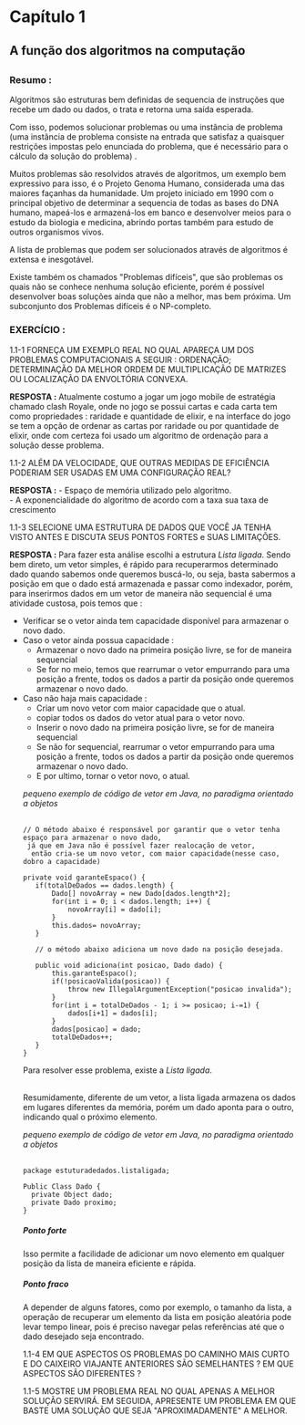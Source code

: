 <h1>Capítulo 1</h1>

<h2>A função dos algoritmos na computação<h2/>

<h3>Resumo :</h3>

Algoritmos são estruturas bem definidas de sequencia de instruções que recebe um dado ou dados,
 o trata e retorna uma saída esperada.

 Com isso, podemos solucionar problemas ou uma instância de problema (uma instância de problema consiste na entrada
 que satisfaz a quaisquer restrições impostas pelo enunciada do problema, que é necessário para o cálculo
 da solução do problema) .

 Muitos problemas são resolvidos através de algoritmos, um exemplo bem expressivo para isso,
 é o Projeto Genoma Humano, considerada uma das maiores façanhas da humanidade.
 Um projeto iniciado em 1990 com o principal objetivo de determinar a sequencia de todas as
 bases do DNA humano, mapeá-los e armazená-los em banco e desenvolver meios para o estudo da biologia
 e medicina, abrindo portas também para estudo de outros organismos vivos.

 A lista de problemas que podem ser solucionados através de algoritmos é extensa e inesgotável.

 Existe também os chamados "Problemas difíceis", que são problemas os quais não se conhece nenhuma
 solução eficiente, porém é possível desenvolver boas soluções ainda que não a melhor, mas bem próxima.
 Um subconjunto dos Problemas difíceis é o NP-completo.


<h3>EXERCÍCIO :</h3>

 1.1-1 FORNEÇA UM EXEMPLO REAL NO QUAL APAREÇA UM DOS PROBLEMAS COMPUTACIONAIS A SEGUIR : ORDENAÇÃO; DETERMINAÇÃO DA MELHOR ORDEM DE MULTIPLICAÇÃO DE MATRIZES OU LOCALIZAÇÃO DA ENVOLTÓRIA CONVEXA.

<b>RESPOSTA :</b> Atualmente costumo a jogar um jogo mobile de estratégia chamado clash Royale,  onde no jogo se possui cartas e cada carta tem como propriedades : raridade e quantidade de elixir, e na interface do jogo se tem a opção de ordenar as cartas por raridade ou por quantidade de elixir, onde com certeza foi usado um algoritmo de ordenação para a solução desse problema.



 1.1-2 ALÉM DA VELOCIDADE, QUE OUTRAS MEDIDAS DE EFICIÊNCIA PODERIAM SER USADAS EM UMA CONFIGURAÇÃO REAL?

<b>RESPOSTA :</b> - Espaço de memória utilizado pelo algoritmo.<br>
           - A exponencialidade do algoritmo de acordo com a taxa sua taxa de   crescimento

 1.1-3 SELECIONE UMA ESTRUTURA DE DADOS QUE VOCÊ JA TENHA VISTO ANTES E DISCUTA SEUS PONTOS FORTES e SUAS LIMITAÇÕES.

**RESPOSTA :** Para fazer esta análise escolhi a estrutura *Lista ligada*.
Sendo bem direto, um vetor simples, é rápido para recuperarmos determinado dado quando sabemos onde queremos buscá-lo, ou seja, basta sabermos a posição em que o dado está armazenada e passar como indexador, porém, para inserirmos dados em um vetor de maneira não sequencial é uma atividade custosa, pois temos que : <br>

<ul>
  <li>Verificar se o vetor ainda tem capacidade disponível para armazenar o novo dado.</li>
  <li>Caso o vetor ainda possua capacidade :
  <ul>
    <li>Armazenar o novo dado na primeira posição livre, se for de maneira sequencial</li>
    <li>Se for no meio, temos que rearrumar o vetor empurrando para uma posição a frente, todos os dados a partir da posição onde queremos armazenar o novo dado.</li>
   </ul>
  </li>
  <li> Caso não haja mais capacidade :
  <ul>
  <li>Criar um novo vetor com maior capacidade que o atual.</li>
  <li>copiar todos os dados do vetor atual para o vetor novo.</li>
  <li>Inserir o novo dado na primeira posição livre, se for de maneira sequencial</li>
  <li>Se não for sequencial, rearrumar o vetor empurrando para uma posição a frente, todos os dados a partir da posição onde queremos armazenar o novo dado.</li>
  <li>E por ultimo, tornar o vetor novo, o atual.</li>
</ul>

*pequeno exemplo de código de vetor em Java, no paradigma orientado a objetos*<br><br>

```
// O método abaixo é responsável por garantir que o vetor tenha espaço para armazenar o novo dado,
 já que em Java não é possível fazer realocação de vetor,
  então cria-se um novo vetor, com maior capacidade(nesse caso, dobro a capacidade)

private void garanteEspaco() {
   if(totalDeDados == dados.length) {
       Dado[] novoArray = new Dado[dados.length*2];
       for(int i = 0; i < dados.length; i++) {
           novoArray[i] = dado[i];
       }
       this.dados= novoArray;
   }

   // o método abaixo adiciona um novo dado na posição desejada.

   public void adiciona(int posicao, Dado dado) {
       this.garanteEspaco();
       if(!posicaoValida(posicao)) {
           throw new IllegalArgumentException("posicao invalida");
       }
       for(int i = totalDeDados - 1; i >= posicao; i-=1) {
           dados[i+1] = dados[i];
       }
       dados[posicao] = dado;
       totalDeDados++;
   }
}
```

Para resolver esse problema, existe a *Lista ligada*.<br><br>

Resumidamente, diferente de um vetor, a lista ligada armazena os dados em lugares diferentes da memória, porém um dado aponta para o outro, indicando qual o próximo elemento.<br>

*pequeno exemplo de código de vetor em Java, no paradigma orientado a objetos*<br><br>


```
package estuturadedados.listaligada;

Public Class Dado {
  private Object dado;
  private Dado proximo;
}
```

<h5>Ponto forte</h5>

Isso permite a facilidade de adicionar um novo elemento em qualquer posição da lista de maneira eficiente e rápida.

<h5>Ponto fraco</h5>

A depender de alguns fatores, como por exemplo, o tamanho da lista, a operação de recuperar um elemento da lista em posição aleatória pode levar tempo linear, pois é preciso navegar pelas referências até que o dado desejado seja encontrado.

 1.1-4 EM QUE ASPECTOS OS PROBLEMAS DO CAMINHO MAIS CURTO E DO CAIXEIRO VIAJANTE ANTERIORES SÃO SEMELHANTES ? EM QUE ASPECTOS SÃO DIFERENTES ?


 1.1-5 MOSTRE UM PROBLEMA REAL NO QUAL APENAS A MELHOR SOLUÇÃO SERVIRÁ. EM SEGUIDA, APRESENTE UM PROBLEMA EM QUE BASTE UMA SOLUÇÃO QUE SEJA "APROXIMADAMENTE" A MELHOR.
